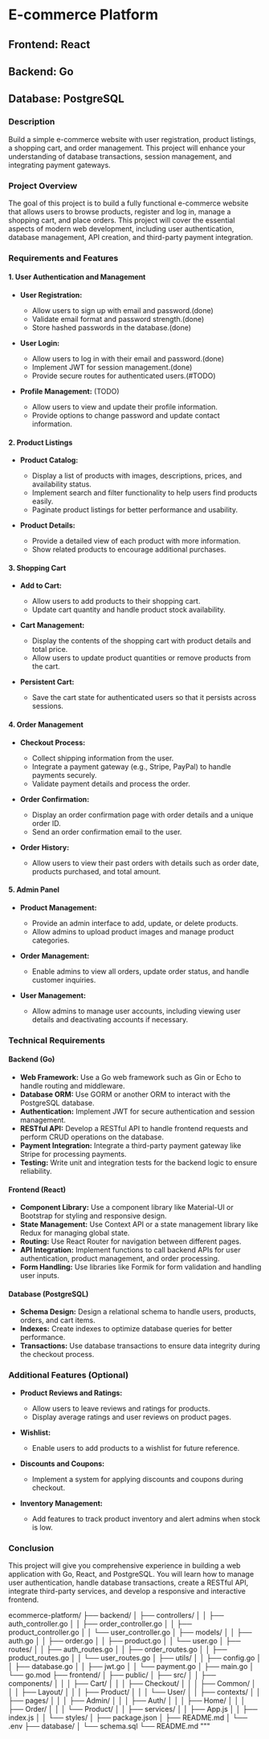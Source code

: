 # E-commerce Platform

## Frontend: React
## Backend: Go
## Database: PostgreSQL

### Description
Build a simple e-commerce website with user registration, product listings, a shopping cart, and order management. This project will enhance your understanding of database transactions, session management, and integrating payment gateways.

### Project Overview
The goal of this project is to build a fully functional e-commerce website that allows users to browse products, register and log in, manage a shopping cart, and place orders. This project will cover the essential aspects of modern web development, including user authentication, database management, API creation, and third-party payment integration.

### Requirements and Features

#### 1. User Authentication and Management
- **User Registration:**
  - Allow users to sign up with email and password.(done)
  - Validate email format and password strength.(done)
  - Store hashed passwords in the database.(done)

- **User Login:**
  - Allow users to log in with their email and password.(done)
  - Implement JWT for session management.(done)
  - Provide secure routes for authenticated users.(#TODO)

- **Profile Management:** (TODO)
  - Allow users to view and update their profile information.
  - Provide options to change password and update contact information.

#### 2. Product Listings
- **Product Catalog:**
  - Display a list of products with images, descriptions, prices, and availability status.
  - Implement search and filter functionality to help users find products easily.
  - Paginate product listings for better performance and usability.

- **Product Details:**
  - Provide a detailed view of each product with more information.
  - Show related products to encourage additional purchases.

#### 3. Shopping Cart
- **Add to Cart:**
  - Allow users to add products to their shopping cart.
  - Update cart quantity and handle product stock availability.

- **Cart Management:**
  - Display the contents of the shopping cart with product details and total price.
  - Allow users to update product quantities or remove products from the cart.

- **Persistent Cart:**
  - Save the cart state for authenticated users so that it persists across sessions.

#### 4. Order Management
- **Checkout Process:**
  - Collect shipping information from the user.
  - Integrate a payment gateway (e.g., Stripe, PayPal) to handle payments securely.
  - Validate payment details and process the order.

- **Order Confirmation:**
  - Display an order confirmation page with order details and a unique order ID.
  - Send an order confirmation email to the user.

- **Order History:**
  - Allow users to view their past orders with details such as order date, products purchased, and total amount.

#### 5. Admin Panel
- **Product Management:**
  - Provide an admin interface to add, update, or delete products.
  - Allow admins to upload product images and manage product categories.

- **Order Management:**
  - Enable admins to view all orders, update order status, and handle customer inquiries.

- **User Management:**
  - Allow admins to manage user accounts, including viewing user details and deactivating accounts if necessary.

### Technical Requirements

#### Backend (Go)
- **Web Framework:** Use a Go web framework such as Gin or Echo to handle routing and middleware.
- **Database ORM:** Use GORM or another ORM to interact with the PostgreSQL database.
- **Authentication:** Implement JWT for secure authentication and session management.
- **RESTful API:** Develop a RESTful API to handle frontend requests and perform CRUD operations on the database.
- **Payment Integration:** Integrate a third-party payment gateway like Stripe for processing payments.
- **Testing:** Write unit and integration tests for the backend logic to ensure reliability.

#### Frontend (React)
- **Component Library:** Use a component library like Material-UI or Bootstrap for styling and responsive design.
- **State Management:** Use Context API or a state management library like Redux for managing global state.
- **Routing:** Use React Router for navigation between different pages.
- **API Integration:** Implement functions to call backend APIs for user authentication, product management, and order processing.
- **Form Handling:** Use libraries like Formik for form validation and handling user inputs.

#### Database (PostgreSQL)
- **Schema Design:** Design a relational schema to handle users, products, orders, and cart items.
- **Indexes:** Create indexes to optimize database queries for better performance.
- **Transactions:** Use database transactions to ensure data integrity during the checkout process.

### Additional Features (Optional)
- **Product Reviews and Ratings:**
  - Allow users to leave reviews and ratings for products.
  - Display average ratings and user reviews on product pages.

- **Wishlist:**
  - Enable users to add products to a wishlist for future reference.

- **Discounts and Coupons:**
  - Implement a system for applying discounts and coupons during checkout.

- **Inventory Management:**
  - Add features to track product inventory and alert admins when stock is low.

### Conclusion
This project will give you comprehensive experience in building a web application with Go, React, and PostgreSQL. You will learn how to manage user authentication, handle database transactions, create a RESTful API, integrate third-party services, and develop a responsive and interactive frontend.

ecommerce-platform/
├── backend/
│   ├── controllers/
│   │   ├── auth_controller.go
│   │   ├── order_controller.go
│   │   ├── product_controller.go
│   │   └── user_controller.go
│   ├── models/
│   │   ├── auth.go
│   │   ├── order.go
│   │   ├── product.go
│   │   └── user.go
│   ├── routes/
│   │   ├── auth_routes.go
│   │   ├── order_routes.go
│   │   ├── product_routes.go
│   │   └── user_routes.go
│   ├── utils/
│   │   ├── config.go
│   │   ├── database.go
│   │   ├── jwt.go
│   │   └── payment.go
│   ├── main.go
│   └── go.mod
├── frontend/
│   ├── public/
│   ├── src/
│   │   ├── components/
│   │   │   ├── Cart/
│   │   │   ├── Checkout/
│   │   │   ├── Common/
│   │   │   ├── Layout/
│   │   │   ├── Product/
│   │   │   └── User/
│   │   ├── contexts/
│   │   ├── pages/
│   │   │   ├── Admin/
│   │   │   ├── Auth/
│   │   │   ├── Home/
│   │   │   ├── Order/
│   │   │   └── Product/
│   │   ├── services/
│   │   ├── App.js
│   │   ├── index.js
│   │   └── styles/
│   ├── package.json
│   ├── README.md
│   └── .env
├── database/
│   └── schema.sql
└── README.md
"""